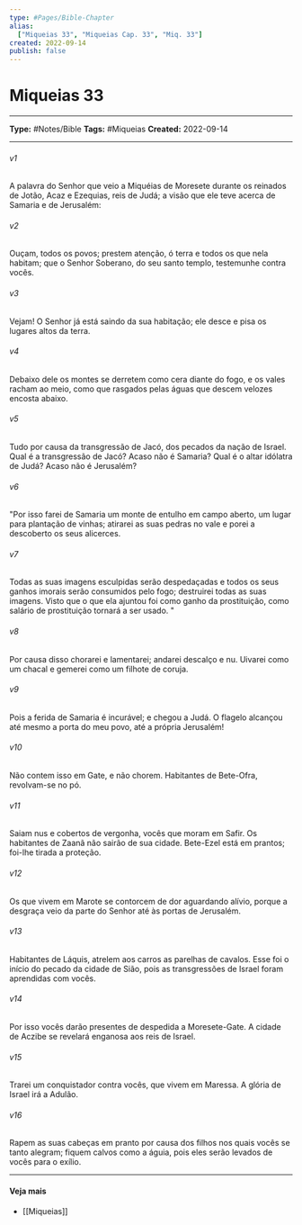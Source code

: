 ```yaml
---
type: #Pages/Bible-Chapter
alias:
  ["Miqueias 33", "Miqueias Cap. 33", "Miq. 33"]
created: 2022-09-14
publish: false
---
```


# Miqueias 33

---

**Type:** #Notes/Bible
**Tags:** #Miqueias
**Created:** 2022-09-14

---

###### v1
A palavra do Senhor que veio a Miquéias de Moresete durante os reinados de Jotão, Acaz e Ezequias, reis de Judá; a visão que ele teve acerca de Samaria e de Jerusalém:
###### v2
Ouçam, todos os povos; prestem atenção, ó terra e todos os que nela habitam; que o Senhor Soberano, do seu santo templo, testemunhe contra vocês.
###### v3
Vejam! O Senhor já está saindo da sua habitação; ele desce e pisa os lugares altos da terra.
###### v4
Debaixo dele os montes se derretem como cera diante do fogo, e os vales racham ao meio, como que rasgados pelas águas que descem velozes encosta abaixo.
###### v5
Tudo por causa da transgressão de Jacó, dos pecados da nação de Israel. Qual é a transgressão de Jacó? Acaso não é Samaria? Qual é o altar idólatra de Judá? Acaso não é Jerusalém?
###### v6
"Por isso farei de Samaria um monte de entulho em campo aberto, um lugar para plantação de vinhas; atirarei as suas pedras no vale e porei a descoberto os seus alicerces.
###### v7
Todas as suas imagens esculpidas serão despedaçadas e todos os seus ganhos imorais serão consumidos pelo fogo; destruirei todas as suas imagens. Visto que o que ela ajuntou foi como ganho da prostituição, como salário de prostituição tornará a ser usado. "
###### v8
Por causa disso chorarei e lamentarei; andarei descalço e nu. Uivarei como um chacal e gemerei como um filhote de coruja.
###### v9
Pois a ferida de Samaria é incurável; e chegou a Judá. O flagelo alcançou até mesmo a porta do meu povo, até a própria Jerusalém!
###### v10
Não contem isso em Gate, e não chorem. Habitantes de Bete-Ofra, revolvam-se no pó.
###### v11
Saiam nus e cobertos de vergonha, vocês que moram em Safir. Os habitantes de Zaanã não sairão de sua cidade. Bete-Ezel está em prantos; foi-lhe tirada a proteção.
###### v12
Os que vivem em Marote se contorcem de dor aguardando alívio, porque a desgraça veio da parte do Senhor até às portas de Jerusalém.
###### v13
Habitantes de Láquis, atrelem aos carros as parelhas de cavalos. Esse foi o início do pecado da cidade de Sião, pois as transgressões de Israel foram aprendidas com vocês.
###### v14
Por isso vocês darão presentes de despedida a Moresete-Gate. A cidade de Aczibe se revelará enganosa aos reis de Israel.
###### v15
Trarei um conquistador contra vocês, que vivem em Maressa. A glória de Israel irá a Adulão.
###### v16
Rapem as suas cabeças em pranto por causa dos filhos nos quais vocês se tanto alegram; fiquem calvos como a águia, pois eles serão levados de vocês para o exílio.


---

#### Veja mais

- [[Miqueias]]
